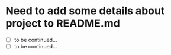 # Need to add some details about project to README.md
- [ ] to be continued... 
- [ ] to be continued...
